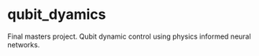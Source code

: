 # qubit_dyamics
Final masters project. Qubit dynamic control using physics informed neural networks.
